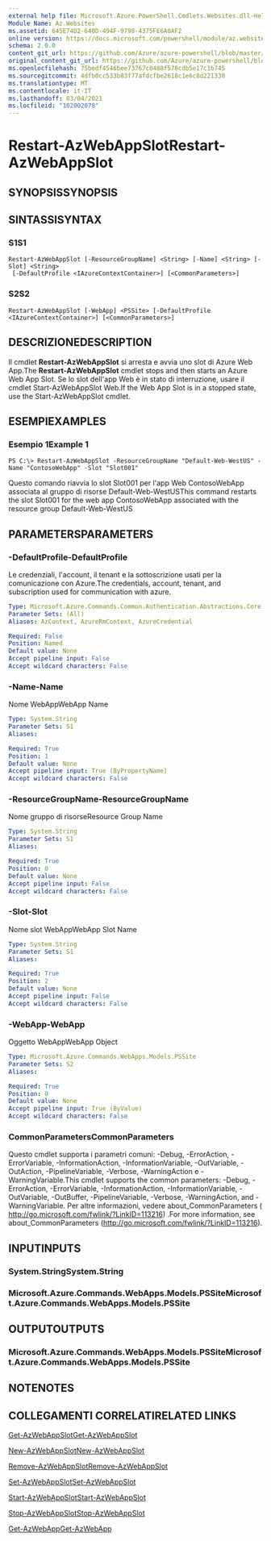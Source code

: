 ```yaml
---
external help file: Microsoft.Azure.PowerShell.Cmdlets.Websites.dll-Help.xml
Module Name: Az.Websites
ms.assetid: 645E74D2-640D-494F-9798-4375FE6A0AF2
online version: https://docs.microsoft.com/powershell/module/az.websites/restart-azwebappslot
schema: 2.0.0
content_git_url: https://github.com/Azure/azure-powershell/blob/master/src/Websites/Websites/help/Restart-AzWebAppSlot.md
original_content_git_url: https://github.com/Azure/azure-powershell/blob/master/src/Websites/Websites/help/Restart-AzWebAppSlot.md
ms.openlocfilehash: 75bedf4546bee73767c0488f578cdb5e17c1b745
ms.sourcegitcommit: 4dfb0cc533b83f77afdcfbe2618c1e6c8d221330
ms.translationtype: MT
ms.contentlocale: it-IT
ms.lasthandoff: 03/04/2021
ms.locfileid: "102002078"
---
```

# <span data-ttu-id="86aa5-101">Restart-AzWebAppSlot</span><span class="sxs-lookup"><span data-stu-id="86aa5-101">Restart-AzWebAppSlot</span></span>

## <span data-ttu-id="86aa5-102">SYNOPSIS</span><span class="sxs-lookup"><span data-stu-id="86aa5-102">SYNOPSIS</span></span>

## <span data-ttu-id="86aa5-103">SINTASSI</span><span class="sxs-lookup"><span data-stu-id="86aa5-103">SYNTAX</span></span>

### <span data-ttu-id="86aa5-104">S1</span><span class="sxs-lookup"><span data-stu-id="86aa5-104">S1</span></span>
```
Restart-AzWebAppSlot [-ResourceGroupName] <String> [-Name] <String> [-Slot] <String>
 [-DefaultProfile <IAzureContextContainer>] [<CommonParameters>]
```

### <span data-ttu-id="86aa5-105">S2</span><span class="sxs-lookup"><span data-stu-id="86aa5-105">S2</span></span>
```
Restart-AzWebAppSlot [-WebApp] <PSSite> [-DefaultProfile <IAzureContextContainer>] [<CommonParameters>]
```

## <span data-ttu-id="86aa5-106">DESCRIZIONE</span><span class="sxs-lookup"><span data-stu-id="86aa5-106">DESCRIPTION</span></span>
<span data-ttu-id="86aa5-107">Il cmdlet **Restart-AzWebAppSlot** si arresta e avvia uno slot di Azure Web App.</span><span class="sxs-lookup"><span data-stu-id="86aa5-107">The **Restart-AzWebAppSlot** cmdlet stops and then starts an Azure Web App Slot.</span></span>
<span data-ttu-id="86aa5-108">Se lo slot dell'app Web è in stato di interruzione, usare il cmdlet Start-AzWebAppSlot Web.</span><span class="sxs-lookup"><span data-stu-id="86aa5-108">If the Web App Slot is in a stopped state, use the Start-AzWebAppSlot cmdlet.</span></span>

## <span data-ttu-id="86aa5-109">ESEMPI</span><span class="sxs-lookup"><span data-stu-id="86aa5-109">EXAMPLES</span></span>

### <span data-ttu-id="86aa5-110">Esempio 1</span><span class="sxs-lookup"><span data-stu-id="86aa5-110">Example 1</span></span>
```
PS C:\> Restart-AzWebAppSlot -ResourceGroupName "Default-Web-WestUS" -Name "ContosoWebApp" -Slot "Slot001"
```

<span data-ttu-id="86aa5-111">Questo comando riavvia lo slot Slot001 per l'app Web ContosoWebApp associata al gruppo di risorse Default-Web-WestUS</span><span class="sxs-lookup"><span data-stu-id="86aa5-111">This command restarts the slot Slot001 for the web app ContosoWebApp associated with the resource group Default-Web-WestUS</span></span>

## <span data-ttu-id="86aa5-112">PARAMETERS</span><span class="sxs-lookup"><span data-stu-id="86aa5-112">PARAMETERS</span></span>

### <span data-ttu-id="86aa5-113">-DefaultProfile</span><span class="sxs-lookup"><span data-stu-id="86aa5-113">-DefaultProfile</span></span>
<span data-ttu-id="86aa5-114">Le credenziali, l'account, il tenant e la sottoscrizione usati per la comunicazione con Azure.</span><span class="sxs-lookup"><span data-stu-id="86aa5-114">The credentials, account, tenant, and subscription used for communication with azure.</span></span>

```yaml
Type: Microsoft.Azure.Commands.Common.Authentication.Abstractions.Core.IAzureContextContainer
Parameter Sets: (All)
Aliases: AzContext, AzureRmContext, AzureCredential

Required: False
Position: Named
Default value: None
Accept pipeline input: False
Accept wildcard characters: False
```

### <span data-ttu-id="86aa5-115">-Name</span><span class="sxs-lookup"><span data-stu-id="86aa5-115">-Name</span></span>
<span data-ttu-id="86aa5-116">Nome WebApp</span><span class="sxs-lookup"><span data-stu-id="86aa5-116">WebApp Name</span></span>

```yaml
Type: System.String
Parameter Sets: S1
Aliases:

Required: True
Position: 1
Default value: None
Accept pipeline input: True (ByPropertyName)
Accept wildcard characters: False
```

### <span data-ttu-id="86aa5-117">-ResourceGroupName</span><span class="sxs-lookup"><span data-stu-id="86aa5-117">-ResourceGroupName</span></span>
<span data-ttu-id="86aa5-118">Nome gruppo di risorse</span><span class="sxs-lookup"><span data-stu-id="86aa5-118">Resource Group Name</span></span>

```yaml
Type: System.String
Parameter Sets: S1
Aliases:

Required: True
Position: 0
Default value: None
Accept pipeline input: False
Accept wildcard characters: False
```

### <span data-ttu-id="86aa5-119">-Slot</span><span class="sxs-lookup"><span data-stu-id="86aa5-119">-Slot</span></span>
<span data-ttu-id="86aa5-120">Nome slot WebApp</span><span class="sxs-lookup"><span data-stu-id="86aa5-120">WebApp Slot Name</span></span>

```yaml
Type: System.String
Parameter Sets: S1
Aliases:

Required: True
Position: 2
Default value: None
Accept pipeline input: False
Accept wildcard characters: False
```

### <span data-ttu-id="86aa5-121">-WebApp</span><span class="sxs-lookup"><span data-stu-id="86aa5-121">-WebApp</span></span>
<span data-ttu-id="86aa5-122">Oggetto WebApp</span><span class="sxs-lookup"><span data-stu-id="86aa5-122">WebApp Object</span></span>

```yaml
Type: Microsoft.Azure.Commands.WebApps.Models.PSSite
Parameter Sets: S2
Aliases:

Required: True
Position: 0
Default value: None
Accept pipeline input: True (ByValue)
Accept wildcard characters: False
```

### <span data-ttu-id="86aa5-123">CommonParameters</span><span class="sxs-lookup"><span data-stu-id="86aa5-123">CommonParameters</span></span>
<span data-ttu-id="86aa5-124">Questo cmdlet supporta i parametri comuni: -Debug, -ErrorAction, -ErrorVariable, -InformationAction, -InformationVariable, -OutVariable, -OutAction, -PipelineVariable, -Verbose, -WarningAction e -WarningVariable.</span><span class="sxs-lookup"><span data-stu-id="86aa5-124">This cmdlet supports the common parameters: -Debug, -ErrorAction, -ErrorVariable, -InformationAction, -InformationVariable, -OutVariable, -OutBuffer, -PipelineVariable, -Verbose, -WarningAction, and -WarningVariable.</span></span> <span data-ttu-id="86aa5-125">Per altre informazioni, vedere about_CommonParameters ( http://go.microsoft.com/fwlink/?LinkID=113216) .</span><span class="sxs-lookup"><span data-stu-id="86aa5-125">For more information, see about_CommonParameters (http://go.microsoft.com/fwlink/?LinkID=113216).</span></span>

## <span data-ttu-id="86aa5-126">INPUT</span><span class="sxs-lookup"><span data-stu-id="86aa5-126">INPUTS</span></span>

### <span data-ttu-id="86aa5-127">System.String</span><span class="sxs-lookup"><span data-stu-id="86aa5-127">System.String</span></span>

### <span data-ttu-id="86aa5-128">Microsoft.Azure.Commands.WebApps.Models.PSSite</span><span class="sxs-lookup"><span data-stu-id="86aa5-128">Microsoft.Azure.Commands.WebApps.Models.PSSite</span></span>

## <span data-ttu-id="86aa5-129">OUTPUT</span><span class="sxs-lookup"><span data-stu-id="86aa5-129">OUTPUTS</span></span>

### <span data-ttu-id="86aa5-130">Microsoft.Azure.Commands.WebApps.Models.PSSite</span><span class="sxs-lookup"><span data-stu-id="86aa5-130">Microsoft.Azure.Commands.WebApps.Models.PSSite</span></span>

## <span data-ttu-id="86aa5-131">NOTE</span><span class="sxs-lookup"><span data-stu-id="86aa5-131">NOTES</span></span>

## <span data-ttu-id="86aa5-132">COLLEGAMENTI CORRELATI</span><span class="sxs-lookup"><span data-stu-id="86aa5-132">RELATED LINKS</span></span>

[<span data-ttu-id="86aa5-133">Get-AzWebAppSlot</span><span class="sxs-lookup"><span data-stu-id="86aa5-133">Get-AzWebAppSlot</span></span>](./Get-AzWebAppSlot.md)

[<span data-ttu-id="86aa5-134">New-AzWebAppSlot</span><span class="sxs-lookup"><span data-stu-id="86aa5-134">New-AzWebAppSlot</span></span>](./New-AzWebAppSlot.md)

[<span data-ttu-id="86aa5-135">Remove-AzWebAppSlot</span><span class="sxs-lookup"><span data-stu-id="86aa5-135">Remove-AzWebAppSlot</span></span>](./Remove-AzWebAppSlot.md)

[<span data-ttu-id="86aa5-136">Set-AzWebAppSlot</span><span class="sxs-lookup"><span data-stu-id="86aa5-136">Set-AzWebAppSlot</span></span>](./Set-AzWebAppSlot.md)

[<span data-ttu-id="86aa5-137">Start-AzWebAppSlot</span><span class="sxs-lookup"><span data-stu-id="86aa5-137">Start-AzWebAppSlot</span></span>](./Start-AzWebAppSlot.md)

[<span data-ttu-id="86aa5-138">Stop-AzWebAppSlot</span><span class="sxs-lookup"><span data-stu-id="86aa5-138">Stop-AzWebAppSlot</span></span>](./Stop-AzWebAppSlot.md)

[<span data-ttu-id="86aa5-139">Get-AzWebApp</span><span class="sxs-lookup"><span data-stu-id="86aa5-139">Get-AzWebApp</span></span>](./Get-AzWebApp.md)
